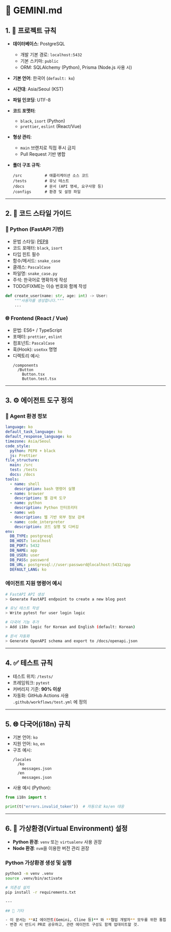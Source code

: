 # 📘 GEMINI.md

## 1. 🧾 프로젝트 규칙

- **데이터베이스**: PostgreSQL
  - 개발 기본 경로: `localhost:5432`
  - 기본 스키마: `public`
  - ORM: SQLAlchemy (Python), Prisma (Node.js 사용 시)

- **기본 언어**: 한국어 (`default: ko`)
- **시간대**: Asia/Seoul (KST)
- **파일 인코딩**: UTF-8
- **코드 포맷터**:  
  - `black`, `isort` (Python)  
  - `prettier`, `eslint` (React/Vue)
- **형상 관리**:  
  - `main` 브랜치로 직접 푸시 금지  
  - Pull Request 기반 병합
- **폴더 구조 규칙**:
  ```
  /src          # 애플리케이션 소스 코드
  /tests        # 유닛 테스트
  /docs         # 문서 (API 명세, 요구사항 등)
  /configs      # 환경 및 설정 파일
  ```

---

## 2. 🎨 코드 스타일 가이드

### 🐍 Python (FastAPI 기반)

- 문법 스타일: [PEP8](https://pep8.org/)
- 코드 포매터: `black`, `isort`
- 타입 힌트 필수
- 함수/메서드: `snake_case`
- 클래스: `PascalCase`
- 파일명: `snake_case.py`
- 주석: 한국어로 명확하게 작성
- TODO/FIXME는 이슈 번호와 함께 작성

```python
def create_user(name: str, age: int) -> User:
    """사용자를 생성합니다."""
    ...
```

### 🌐 Frontend (React / Vue)

- 문법: ES6+ / TypeScript
- 포매터: `prettier`, `eslint`
- 컴포넌트: `PascalCase`
- 훅(Hook): `useXxx` 명명
- 디렉토리 예시:
  ```
  /components
    /Button
      Button.tsx
      Button.test.tsx
  ```

---

## 3. ⚙️ 에이전트 도구 정의

### 🌟 Agent 환경 정보

```yaml
language: ko
default_task_language: ko
default_response_language: ko
timezone: Asia/Seoul
code_style:
  python: PEP8 + black
  js: Prettier
file_structure:
  main: /src
  test: /tests
  docs: /docs
tools:
  - name: shell
    description: bash 명령어 실행
  - name: browser
    description: 웹 검색 도구
  - name: python
    description: Python 인터프리터
  - name: web
    description: 웹 기반 외부 정보 검색
  - name: code_interpreter
    description: 코드 실행 및 디버깅
env:
  DB_TYPE: postgresql
  DB_HOST: localhost
  DB_PORT: 5432
  DB_NAME: app
  DB_USER: user
  DB_PASS: password
  DB_URL: postgresql://user:password@localhost:5432/app
  DEFAULT_LANG: ko
```

### 에이전트 지원 명령어 예시

```bash
# FastAPI API 생성
> Generate FastAPI endpoint to create a new blog post

# 유닛 테스트 작성
> Write pytest for user login logic

# 다국어 기능 추가
> Add i18n logic for Korean and English (default: Korean)

# 문서 자동화
> Generate OpenAPI schema and export to /docs/openapi.json
```

---

## 4. ✅ 테스트 규칙

- 테스트 위치: `/tests/`
- 프레임워크: `pytest`
- 커버리지 기준: **90% 이상**
- 자동화: GitHub Actions 사용  
  `.github/workflows/test.yml` 에 정의

---

## 5. 🌐 다국어(i18n) 규칙

- 기본 언어: `ko`
- 지원 언어: `ko`, `en`
- 구조 예시:
  ```
  /locales
    /ko
      messages.json
    /en
      messages.json
  ```
- 사용 예시 (Python):
```python
from i18n import t

print(t("errors.invalid_token"))  # 자동으로 ko/en 대응
```

---

## 6. 🐳 가상환경(Virtual Environment) 설정

- **Python 환경**: `venv` 또는 `virtualenv` 사용 권장
- **Node 환경**: `nvm`을 이용한 버전 관리 권장

### Python 가상환경 생성 및 실행

```bash
python3 -m venv .venv
source .venv/bin/activate

# 의존성 설치
pip install -r requirements.txt

---

## 🙋 기타

- 이 문서는 **AI 에이전트(Gemini, Cline 등)** 와 **협업 개발자** 모두를 위한 통합 가이드입니다.
- 변경 시 반드시 PR로 공유하고, 관련 에이전트 구성도 함께 업데이트할 것.
